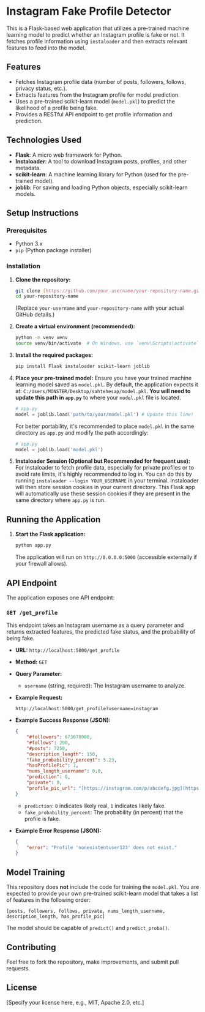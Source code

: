 # Instagram Fake Profile Detector

This is a Flask-based web application that utilizes a pre-trained machine learning model to predict whether an Instagram profile is fake or not. It fetches profile information using `instaloader` and then extracts relevant features to feed into the model.

## Features

* Fetches Instagram profile data (number of posts, followers, follows, privacy status, etc.).
* Extracts features from the Instagram profile for model prediction.
* Uses a pre-trained scikit-learn model (`model.pkl`) to predict the likelihood of a profile being fake.
* Provides a RESTful API endpoint to get profile information and prediction.

## Technologies Used

* **Flask**: A micro web framework for Python.
* **Instaloader**: A tool to download Instagram posts, profiles, and other metadata.
* **scikit-learn**: A machine learning library for Python (used for the pre-trained model).
* **joblib**: For saving and loading Python objects, especially scikit-learn models.

## Setup Instructions

### Prerequisites

* Python 3.x
* `pip` (Python package installer)

### Installation

1.  **Clone the repository:**

    ```bash
    git clone [https://github.com/your-username/your-repository-name.git](https://github.com/your-username/your-repository-name.git)
    cd your-repository-name
    ```

    (Replace `your-username` and `your-repository-name` with your actual GitHub details.)

2.  **Create a virtual environment (recommended):**

    ```bash
    python -m venv venv
    source venv/bin/activate  # On Windows, use `venv\Scripts\activate`
    ```

3.  **Install the required packages:**

    ```bash
    pip install Flask instaloader scikit-learn joblib
    ```

4.  **Place your pre-trained model:**
    Ensure you have your trained machine learning model saved as `model.pkl`. By default, the application expects it at: `C:/Users/MONSTER/Desktop/sahtehesap/model.pkl`. **You will need to update this path in `app.py`** to where your `model.pkl` file is located.

    ```python
    # app.py
    model = joblib.load('path/to/your/model.pkl') # Update this line!
    ```

    For better portability, it's recommended to place `model.pkl` in the same directory as `app.py` and modify the path accordingly:

    ```python
    # app.py
    model = joblib.load('model.pkl')
    ```

5.  **Instaloader Session (Optional but Recommended for frequent use):**
    For Instaloader to fetch profile data, especially for private profiles or to avoid rate limits, it's highly recommended to log in. You can do this by running `instaloader --login YOUR_USERNAME` in your terminal. Instaloader will then store session cookies in your current directory. This Flask app will automatically use these session cookies if they are present in the same directory where `app.py` is run.

## Running the Application

1.  **Start the Flask application:**

    ```bash
    python app.py
    ```

    The application will run on `http://0.0.0.0:5000` (accessible externally if your firewall allows).

## API Endpoint

The application exposes one API endpoint:

### `GET /get_profile`

This endpoint takes an Instagram username as a query parameter and returns extracted features, the predicted fake status, and the probability of being fake.

* **URL:** `http://localhost:5000/get_profile`
* **Method:** `GET`
* **Query Parameter:**
    * `username` (string, required): The Instagram username to analyze.

* **Example Request:**

    ```
    http://localhost:5000/get_profile?username=instagram
    ```

* **Example Success Response (JSON):**

    ```json
    {
        "#followers": 673678000,
        "#follows": 200,
        "#posts": 7250,
        "description_length": 150,
        "fake_probability_percent": 5.23,
        "hasProfilePic": 1,
        "nums_length_username": 0.0,
        "prediction": 0,
        "private": 0,
        "profile_pic_url": "[https://instagram.com/p/abcdefg.jpg](https://instagram.com/p/abcdefg.jpg)"
    }
    ```

    * `prediction`: `0` indicates likely real, `1` indicates likely fake.
    * `fake_probability_percent`: The probability (in percent) that the profile is fake.

* **Example Error Response (JSON):**

    ```json
    {
        "error": "Profile 'nonexistentuser123' does not exist."
    }
    ```

## Model Training

This repository does **not** include the code for training the `model.pkl`. You are expected to provide your own pre-trained scikit-learn model that takes a list of features in the following order:

`[posts, followers, follows, private, nums_length_username, description_length, has_profile_pic]`

The model should be capable of `predict()` and `predict_proba()`.

## Contributing

Feel free to fork the repository, make improvements, and submit pull requests.

## License

[Specify your license here, e.g., MIT, Apache 2.0, etc.]
